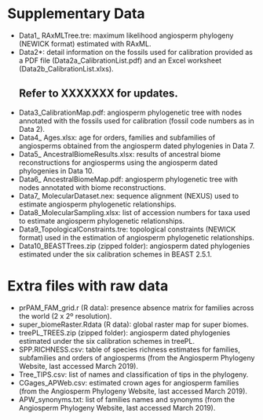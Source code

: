 # Supplementary Data
- Data1_ RAxMLTree.tre: maximum likelihood angiosperm phylogeny (NEWICK format) estimated with RAxML.
- Data2*: detail information on the fossils used for calibration provided as a PDF file (Data2a_CalibrationList.pdf) and an Excel worksheet (Data2b_CalibrationList.xlxs).
  ## Refer to XXXXXXX for updates.
- Data3_CalibrationMap.pdf: angiosperm phylogenetic tree with nodes annotated with the fossils used for calibration (fossil code numbers as in Data 2).
- Data4_ Ages.xlsx: age for orders, families and subfamilies of angiosperms obtained from the angiosperm dated phylogenies in Data 7.
- Data5_ AncestralBiomeResults.xlsx: results of ancestral biome reconstructions for angiosperms using the angiosperm dated phylogenies in Data 10.
- Data6_ AncestralBiomeMap.pdf: angiosperm phylogenetic tree with nodes annotated with biome reconstructions.
- Data7_ MolecularDataset.nex: sequence alignment (NEXUS) used to estimate angiosperm phylogenetic relationships.
- Data8_MolecularSampling.xlsx: list of accession numbers for taxa used to estimate angiosperm phylogenetic relationships.
- Data9_TopologicalConstraints.tre: topological constraints (NEWICK format) used in the estimation of angiosperm phylogenetic relationships.
- Data10_BEASTTrees.zip (zipped folder): angiosperm dated phylogenies estimated under the six calibration schemes in BEAST 2.5.1.

# Extra files with raw data
- prPAM_FAM_grid.r (R data): presence absence matrix for families across the world (2 x 2º resolution).
- super_biomeRaster.Rdata (R data): global raster map for super biomes.
- treePL_TREES.zip (zipped folder): angiosperm dated phylogenies estimated under the six calibration schemes in treePL.
- SPP.RICHNESS.csv:  table of species richness estimates for families, subfamilies and orders of angiosperms (from the Angiosperm Phylogeny Website, last accessed March 2019).
- Tree_TIPS.csv: list of names and classification of tips in the phylogeny.
- CGages_APWeb.csv: estimated crown ages for angiosperm families (from the Angiosperm Phylogeny Website, last accessed March 2019).
- APW_synonyms.txt: list of families names and synonyms (from the Angiosperm Phylogeny Website, last accessed March 2019).

